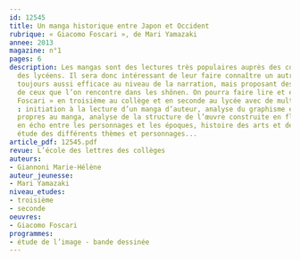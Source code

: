 ```yaml
---
id: 12545
title: Un manga historique entre Japon et Occident
rubrique: « Giacomo Foscari », de Mari Yamazaki
annee: 2013
magazine: n°1
pages: 6
description: Les mangas sont des lectures très populaires auprès des collégiens et
  des lycéens. Il sera donc intéressant de leur faire connaître un autre type de mangas,
  toujours aussi efficace au niveau de la narration, mais proposant des thèmes différents
  de ceux que l’on rencontre dans les shônen. On pourra faire lire et étudier « Giacomo
  Foscari » en troisième au collège et en seconde au lycée avec de multiples objectifs
  : initiation à la lecture d’un manga d’auteur, analyse du graphisme et des caractéristiques
  propres au manga, analyse de la structure de l’œuvre construite en flash-back et
  en écho entre les personnages et les époques, histoire des arts et des cultures,
  étude des différents thèmes et personnages...
article_pdf: 12545.pdf
revue: L’école des lettres des collèges
auteurs:
- Giannoni Marie-Hélène
auteur_jeunesse:
- Mari Yamazaki
niveau_etudes:
- troisième
- seconde
oeuvres:
- Giacomo Foscari
programmes:
- étude de l’image - bande dessinée
---
```

